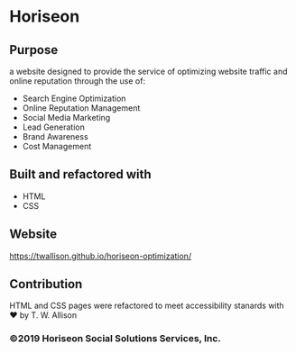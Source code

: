 # Horiseon

##  Purpose
a website designed to provide the service of optimizing website traffic and online reputation through the use of:
* Search Engine Optimization
* Online Reputation Management
* Social Media Marketing
* Lead Generation
* Brand Awareness 
* Cost Management

## Built and refactored with 
* HTML
* CSS

## Website
https://twallison.github.io/horiseon-optimization/

## Contribution
HTML and CSS pages were refactored to meet accessibility stanards with ❤️ by T. W. Allison

### ©️2019 Horiseon Social Solutions Services, Inc.

